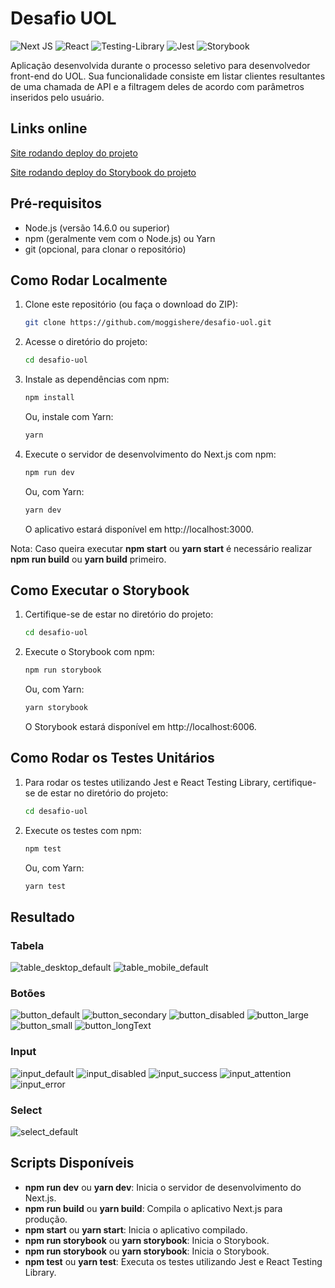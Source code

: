 # Desafio UOL

![Next JS](https://img.shields.io/badge/Next-black?style=for-the-badge&logo=next.js&logoColor=white)
![React](https://img.shields.io/badge/react-%2320232a.svg?style=for-the-badge&logo=react&logoColor=%2361DAFB)
![Testing-Library](https://img.shields.io/badge/-TestingLibrary-%23E33332?style=for-the-badge&logo=testing-library&logoColor=white)
![Jest](https://img.shields.io/badge/-jest-%23C21325?style=for-the-badge&logo=jest&logoColor=white)
![Storybook](https://img.shields.io/badge/-Storybook-FF4785?style=for-the-badge&logo=storybook&logoColor=white)

Aplicação desenvolvida durante o processo seletivo para desenvolvedor front-end do UOL. Sua funcionalidade consiste em listar clientes resultantes de uma chamada de API e a filtragem deles de acordo com parâmetros inseridos pelo usuário.

## Links online

[Site rodando deploy do projeto](https://desafio-uol.vercel.app/)

[Site rodando deploy do Storybook do projeto](https://moggishere.github.io/desafio-uol-storybook/)

## Pré-requisitos

- Node.js (versão 14.6.0 ou superior)
- npm (geralmente vem com o Node.js) ou Yarn
- git (opcional, para clonar o repositório)

## Como Rodar Localmente

1.  Clone este repositório (ou faça o download do ZIP):

    ```bash
    git clone https://github.com/moggishere/desafio-uol.git
    ```

2.  Acesse o diretório do projeto:

    ```bash
    cd desafio-uol
    ```

3.  Instale as dependências com npm:

    ```bash
    npm install
    ```

    Ou, instale com Yarn:

    ```bash
    yarn
    ```

4.  Execute o servidor de desenvolvimento do Next.js com npm:

    ```bash
    npm run dev
    ```

    Ou, com Yarn:
   
    ```bash
    yarn dev
    ```

    O aplicativo estará disponível em http://localhost:3000.

Nota: Caso queira executar **npm start** ou **yarn start** é necessário realizar **npm run build** ou **yarn build** primeiro.

## Como Executar o Storybook

1.  Certifique-se de estar no diretório do projeto:

    ```bash
    cd desafio-uol
    ```

2.  Execute o Storybook com npm:

    ```bash
    npm run storybook
    ```

    Ou, com Yarn:

    ```bash
    yarn storybook
    ```

    O Storybook estará disponível em http://localhost:6006.

## Como Rodar os Testes Unitários

1. Para rodar os testes utilizando Jest e React Testing Library, certifique-se de estar no diretório do projeto:

   ```bash
   cd desafio-uol
   ```

2. Execute os testes com npm:

   ```bash
   npm test
   ```

   Ou, com Yarn:

   ```bash
   yarn test
   ```
## Resultado

### Tabela

  ![table_desktop_default](https://github.com/moggishere/desafio-uol/assets/92119192/fd0a50db-a975-4c26-8a12-8ee07e749e9f)
  ![table_mobile_default](https://github.com/moggishere/desafio-uol/assets/92119192/431521d0-9dad-4316-a13e-c6b99a0d5f60)

### Botões

  ![button_default](https://github.com/moggishere/desafio-uol/assets/92119192/33e6a07b-5c01-440d-bfe0-f2a8cc709b2b)
  ![button_secondary](https://github.com/moggishere/desafio-uol/assets/92119192/90b14754-9ec0-4d73-b719-f3ce193b42d5)
  ![button_disabled](https://github.com/moggishere/desafio-uol/assets/92119192/7ba8b6d7-b4e1-458e-ab08-045b75ab8f80)
  ![button_large](https://github.com/moggishere/desafio-uol/assets/92119192/9df69ebd-a26f-4636-a750-e142d0a6c13c)
  ![button_small](https://github.com/moggishere/desafio-uol/assets/92119192/268fdf0d-27c2-4a18-9c69-24345e9776b9)
  ![button_longText](https://github.com/moggishere/desafio-uol/assets/92119192/625ec83b-cf6b-4d98-a047-447ef6bbae76)

### Input

  ![input_default](https://github.com/moggishere/desafio-uol/assets/92119192/0698e436-7b57-4fdf-ba91-f891ae5454b5)
  ![input_disabled](https://github.com/moggishere/desafio-uol/assets/92119192/a2e36fb2-21c3-499e-a682-37fe6c607917)
  ![input_success](https://github.com/moggishere/desafio-uol/assets/92119192/e497fe12-07fb-42e6-aedf-6cc3084c8abb)
  ![input_attention](https://github.com/moggishere/desafio-uol/assets/92119192/edcb6bf1-8ea6-443f-a75f-2d3beba7dcf5)
  ![input_error](https://github.com/moggishere/desafio-uol/assets/92119192/50271b8a-cd45-4773-bc60-bdb538e7a094)

### Select

  ![select_default](https://github.com/moggishere/desafio-uol/assets/92119192/957ac262-5ca9-4702-b9ee-fedb040d37b3)

## Scripts Disponíveis

- **npm run dev** ou **yarn dev**: Inicia o servidor de desenvolvimento do Next.js.
- **npm run build** ou **yarn build**: Compila o aplicativo Next.js para produção.
- **npm start** ou **yarn start**: Inicia o aplicativo compilado.
- **npm run storybook** ou **yarn storybook**: Inicia o Storybook.
- **npm run storybook** ou **yarn storybook**: Inicia o Storybook.
- **npm test** ou **yarn test**: Executa os testes utilizando Jest e React Testing Library.
